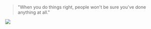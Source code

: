 <!--
**1-bit-wonder/1-bit-wonder** is a ✨ _special_ ✨ repository because its `README.md` (this file) appears on your GitHub profile.

Here are some ideas to get you started:

- 🔭 I’m currently working on ...
- 🌱 I’m currently learning ...
- 👯 I’m looking to collaborate on ...
- 🤔 I’m looking for help with ...
- 💬 Ask me about ...
- 📫 How to reach me: ...
- 😄 Pronouns: ...
- ⚡ Fun fact: ...
-->

> "When you do things right, people won't be sure you've done anything at all."

<img src="https://github-readme-stats.vercel.app/api/top-langs/?username=1-bit-wonder"/>
